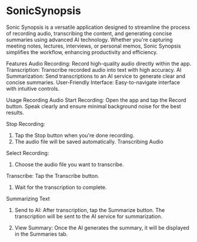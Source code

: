 # SonicSynopsis
Sonic Synopsis is a versatile application designed to streamline the process of recording audio, transcribing the content, and generating concise summaries using advanced AI technology. Whether you're capturing meeting notes, lectures, interviews, or personal memos, Sonic Synopsis simplifies the workflow, enhancing productivity and efficiency.

Features
Audio Recording: Record high-quality audio directly within the app.
Transcription: Transcribe recorded audio into text with high accuracy.
AI Summarization: Send transcriptions to an AI service to generate clear and concise summaries.
User-Friendly Interface: Easy-to-navigate interface with intuitive controls.

Usage
Recording Audio
Start Recording:
Open the app and tap the Record button.
Speak clearly and ensure minimal background noise for the best results.

Stop Recording:
1. Tap the Stop button when you're done recording.
2. The audio file will be saved automatically.
Transcribing Audio

Select Recording:
1. Choose the audio file you want to transcribe.

Transcribe:
Tap the Transcribe button.
1. Wait for the transcription to complete.

Summarizing Text

1. Send to AI:
After transcription, tap the Summarize button.
The transcription will be sent to the AI service for summarization.

2. View Summary:
Once the AI generates the summary, it will be displayed in the Summaries tab.
